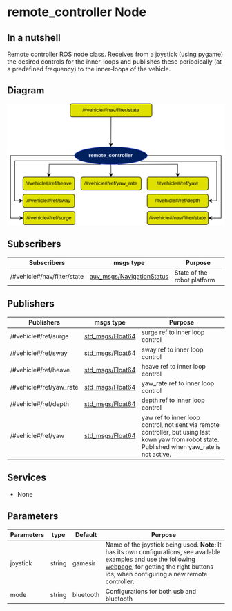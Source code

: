 # remote_controller Node

## In a nutshell
Remote controller ROS node class. Receives from a joystick (using pygame) the desired controls for the inner-loops and publishes these periodically (at a predefined frequency) to the inner-loops of the vehicle.

## Diagram

![remote\_controller Diagram](img/remote_controller.png)

## Subscribers

| Subscribers                 | msgs type                                                    | Purpose                     |
| --------------------------- | ------------------------------------------------------------ | --------------------------- |
| /#vehicle#/nav/filter/state | [auv\_msgs/NavigationStatus](http://docs.ros.org/en/api/auv_msgs/html/msg/NavigationStatus.html) | State of the robot platform |

## Publishers

| Publishers              | msgs type                                                    | Purpose                                                      |
| ----------------------- | ------------------------------------------------------------ | ------------------------------------------------------------ |
| /#vehicle#/ref/surge    | [std\_msgs/Float64](http://docs.ros.org/en/melodic/api/std_msgs/html/msg/Float64.html) | surge ref to inner loop control                              |
| /#vehicle#/ref/sway     | [std\_msgs/Float64](http://docs.ros.org/en/melodic/api/std_msgs/html/msg/Float64.html) | sway ref to inner loop control                               |
| /#vehicle#/ref/heave    | [std\_msgs/Float64](http://docs.ros.org/en/melodic/api/std_msgs/html/msg/Float64.html) | heave ref to inner loop control                              |
| /#vehicle#/ref/yaw\_rate | [std\_msgs/Float64](http://docs.ros.org/en/melodic/api/std_msgs/html/msg/Float64.html) | yaw\_rate ref to inner loop control                           |
| /#vehicle#/ref/depth    | [std\_msgs/Float64](http://docs.ros.org/en/melodic/api/std_msgs/html/msg/Float64.html) | depth ref to inner loop control                              |
| /#vehicle#/ref/yaw      | [std\_msgs/Float64](http://docs.ros.org/en/melodic/api/std_msgs/html/msg/Float64.html) | yaw ref to inner loop control, not sent via remote controller, but using last kown yaw from robot state. Published when yaw\_rate is not active. |

## Services
* None

## Parameters
| Parameters | type   | Default   | Purpose                                                      |
| ---------- | ------ | --------- | ------------------------------------------------------------ |
| joystick   | string | gamesir   | Name of the joystick being used. **Note:** It has its own configurations, see available examples and use the following [webpage](https://gamepad-tester.com/), for getting the right buttons ids, when configuring a new remote controller. |
| mode       | string | bluetooth | Configurations for both usb and bluetooth                    |
